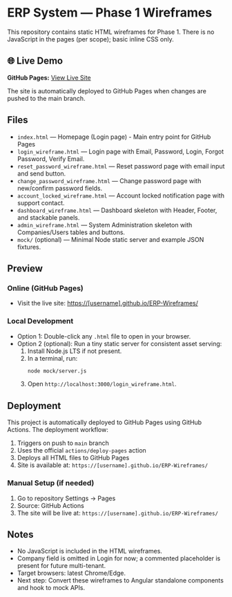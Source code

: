 # ERP System — Phase 1 Wireframes

This repository contains static HTML wireframes for Phase 1. There is no JavaScript in the pages (per scope); basic inline CSS only.

## 🌐 Live Demo

**GitHub Pages:** [View Live Site](https://[username].github.io/ERP-Wireframes/)

The site is automatically deployed to GitHub Pages when changes are pushed to the main branch.

## Files

- `index.html` — Homepage (Login page) - Main entry point for GitHub Pages
- `login_wireframe.html` — Login page with Email, Password, Login, Forgot Password, Verify Email.
- `reset_password_wireframe.html` — Reset password page with email input and send button.
- `change_password_wireframe.html` — Change password page with new/confirm password fields.
- `account_locked_wireframe.html` — Account locked notification page with support contact.
- `dashboard_wireframe.html` — Dashboard skeleton with Header, Footer, and stackable panels.
- `admin_wireframe.html` — System Administration skeleton with Companies/Users tables and buttons.
- `mock/` (optional) — Minimal Node static server and example JSON fixtures.

## Preview

### Online (GitHub Pages)

- Visit the live site: [https://[username].github.io/ERP-Wireframes/](https://[username].github.io/ERP-Wireframes/)

### Local Development

- Option 1: Double-click any `.html` file to open in your browser.
- Option 2 (optional): Run a tiny static server for consistent asset serving:
  1. Install Node.js LTS if not present.
  2. In a terminal, run:
     ```bash
     node mock/server.js
     ```
  3. Open `http://localhost:3000/login_wireframe.html`.

## Deployment

This project is automatically deployed to GitHub Pages using GitHub Actions. The deployment workflow:

1. Triggers on push to `main` branch
2. Uses the official `actions/deploy-pages` action
3. Deploys all HTML files to GitHub Pages
4. Site is available at: `https://[username].github.io/ERP-Wireframes/`

### Manual Setup (if needed)

1. Go to repository Settings → Pages
2. Source: GitHub Actions
3. The site will be live at: `https://[username].github.io/ERP-Wireframes/`

## Notes

- No JavaScript is included in the HTML wireframes.
- Company field is omitted in Login for now; a commented placeholder is present for future multi-tenant.
- Target browsers: latest Chrome/Edge.
- Next step: Convert these wireframes to Angular standalone components and hook to mock APIs.
